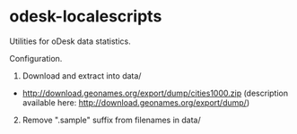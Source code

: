odesk-localescripts
===================

Utilities for oDesk data statistics.


Configuration.
1) Download and extract into data/
 * http://download.geonames.org/export/dump/cities1000.zip (description available here: http://download.geonames.org/export/dump/)
2) Remove ".sample" suffix from filenames in data/





